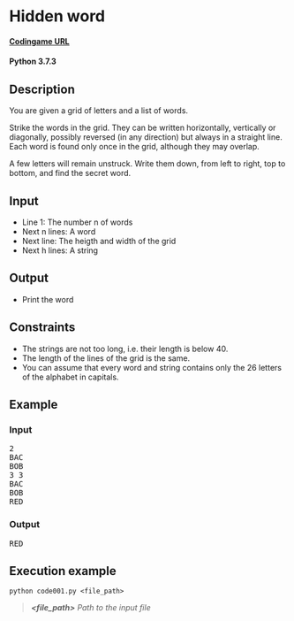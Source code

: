 # Hidden word

#### [Codingame URL](https://www.codingame.com/ide/puzzle/hidden-word)
#### Python 3.7.3

## Description
You are given a grid of letters and a list of words.

Strike the words in the grid. They can be written horizontally,
vertically or diagonally, possibly reversed (in any direction) but
always in a straight line. Each word is found only once in the grid,
although they may overlap.

A few letters will remain unstruck. Write them down, from left to right,
top to bottom, and find the secret word.

## Input
- Line 1: The number n of words
- Next n lines: A word
- Next line: The heigth and width of the grid
- Next h lines: A string

## Output
- Print the word

## Constraints
- The strings are not too long, i.e. their length is below 40.
- The length of the lines of the grid is the same.
- You can assume that every word and string contains only the 26 letters
of the alphabet in capitals.

## Example
### Input
<pre>
2
BAC
BOB
3 3
BAC
BOB
RED
</pre>

### Output
<pre>
RED
</pre>

## Execution example
```
python code001.py <file_path>
```

> **_<file_path>_** *Path to the input file*
